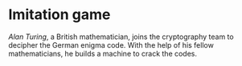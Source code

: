 # Imitation game

*Alan Turing*, a British mathematician, joins the cryptography team to decipher the German enigma code. With the help of his fellow mathematicians, he builds a machine to crack the codes.